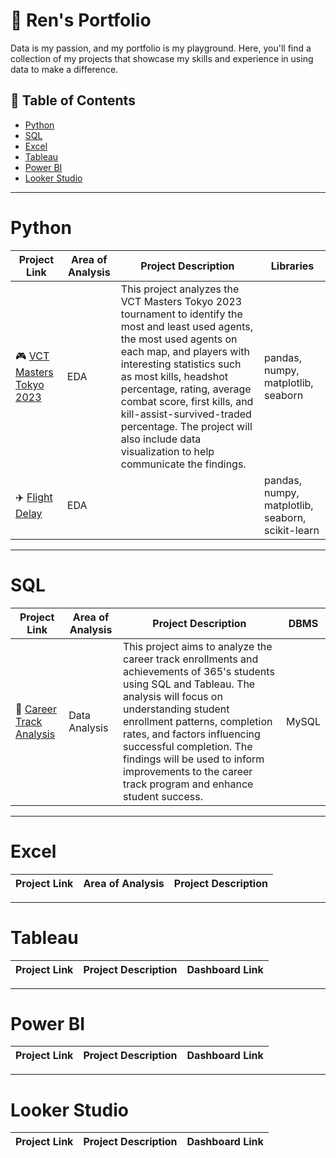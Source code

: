 # 📜 Ren's Portfolio
Data is my passion, and my portfolio is my playground. Here, you'll find a collection of my projects that showcase my skills and experience in using data to make a difference.

## 📁 Table of Contents
- [Python](#python)
- [SQL](#sql)
- [Excel](#excel)
- [Tableau](#tableau)
- [Power BI](#power-bi)
- [Looker Studio](#looker-studio)

***
# Python

| Project Link | Area of Analysis | Project Description | Libraries |
|---|---|---|---|
| 🎮 [VCT Masters Tokyo 2023](https://github.com/farens27/Python-Stuff/blob/main/VCT%20Masters%20Tokyo%202023.ipynb) | EDA | This project analyzes the VCT Masters Tokyo 2023 tournament to identify the most and least used agents, the most used agents on each map, and players with interesting statistics such as most kills, headshot percentage, rating, average combat score, first kills, and kill-assist-survived-traded percentage. The project will also include data visualization to help communicate the findings. | pandas, numpy, matplotlib, seaborn |
| ✈️ [Flight Delay]() | EDA |  | pandas, numpy, matplotlib, seaborn, scikit-learn |

***
# SQL

| Project Link | Area of Analysis | Project Description | DBMS |
|---|---|---|---|
| 💼  [Career Track Analysis](https://github.com/farens27/SQL-Stuff/tree/main/MySQL/Career%20Track%20Analysis%20with%20SQL%20and%20Tableau) | Data Analysis | This project aims to analyze the career track enrollments and achievements of 365's students using SQL and Tableau. The analysis will focus on understanding student enrollment patterns, completion rates, and factors influencing successful completion. The findings will be used to inform improvements to the career track program and enhance student success. | MySQL |

***
# Excel
| Project Link | Area of Analysis | Project Description |
|---|---|---|

***
# Tableau

| Project Link | Project Description | Dashboard Link |
|---|---|---|

***
# Power BI

| Project Link | Project Description | Dashboard Link |
|---|---|---|

***
# Looker Studio

| Project Link | Project Description | Dashboard Link |
|---|---|---|
